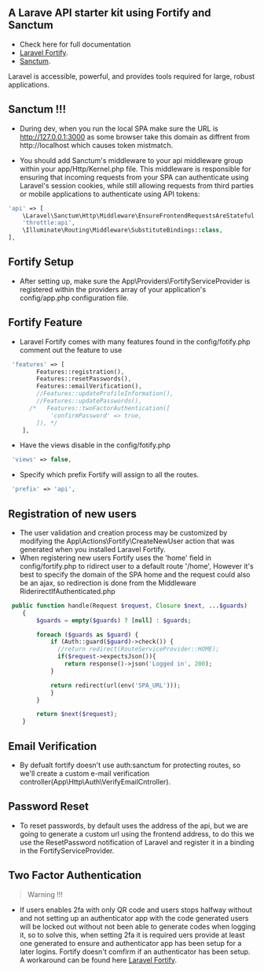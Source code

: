 
## A Larave API starter kit using Fortify and Sanctum
- Check here for full documentation
- [Laravel Fortify](https://laravel.com/8.x/fortify).
- [Sanctum](https://laravel.com/8.x/sanctum).


Laravel is accessible, powerful, and provides tools required for large, robust applications.

## Sanctum !!!

- During dev, when you run the local SPA make sure the URL is http://127.0.0.1:3000 as some browser take this domain as diffrent from http://localhost which causes token mistmatch.

- You should add Sanctum's middleware to your api middleware group within your app/Http/Kernel.php file. This middleware is responsible for ensuring that incoming requests from your SPA can authenticate using Laravel's session cookies, while still allowing requests from third parties or mobile applications to authenticate using API tokens:

```php
'api' => [
    \Laravel\Sanctum\Http\Middleware\EnsureFrontendRequestsAreStateful::class,
    'throttle:api',
    \Illuminate\Routing\Middleware\SubstituteBindings::class,
],
```

## Fortify Setup
- After setting up, make sure the App\Providers\FortifyServiceProvider is registered within the providers array of your application's config/app.php configuration file.

## Fortify Feature 
- Laravel Fortify comes with many features found in the config/fotify.php comment out the feature to use 
```php
 'features' => [
        Features::registration(),
        Features::resetPasswords(),
        Features::emailVerification(),
        //Features::updateProfileInformation(),
        //Features::updatePasswords(),
      /*   Features::twoFactorAuthentication([
            'confirmPassword' => true,
        ]), */
    ],
```
- Have the views disable in the config/fotify.php
```php
 'views' => false,
```
- Specify which prefix Fortify will assign to all the routes.
```php
 'prefix' => 'api',
 ```

## Registration of new users
- The user validation and creation process may be customized by modifying the App\Actions\Fortify\CreateNewUser action that was generated when you installed Laravel Fortify.
- When registering new users Fortify uses the 'home' field in config/fortify.php to ridirect user to a default route '/home', However it's best to specify the domain of the SPA home and the request could also be an ajax, so redirection is done from the Middleware RiderirectIfAuthenticated.php
```php
 public function handle(Request $request, Closure $next, ...$guards)
    {
        $guards = empty($guards) ? [null] : $guards;

        foreach ($guards as $guard) {
            if (Auth::guard($guard)->check()) {
              //return redirect(RouteServiceProvider::HOME);
              if($request->expectsJson()){
                return response()->json('Logged in', 200);
            }

            return redirect(url(env('SPA_URL')));
            }
        }

        return $next($request);
    }
```
## Email Verification
- By defualt fortify doesn't use auth:sanctum for protecting routes, so we'll create a custom e-mail verification controller(App\Http\Auth\VerifyEmailCntroller).

## Password Reset
- To reset passwords, by default uses the address of the api, but we are going to generate a custom url using the frontend address, to do this we use the ResetPassword notification of Laravel and register it in a binding in the FortifyServiceProvider.

## Two Factor Authentication

> Warning !!!
- If users enables 2fa with only QR code and users stops halfway without and not setting up an authenticator app with the code generated users will be locked out without not been able to generate codes when logging it, so to solve this, when setting 2fa it is required uers provide at least one generated to ensure and authenticator app has been setup for a later logins. Fortify doesn't comfirm if an authenticator has been setup. A workaround can be found here  [Laravel Fortify](https://laravel.com/8.x/fortify).

